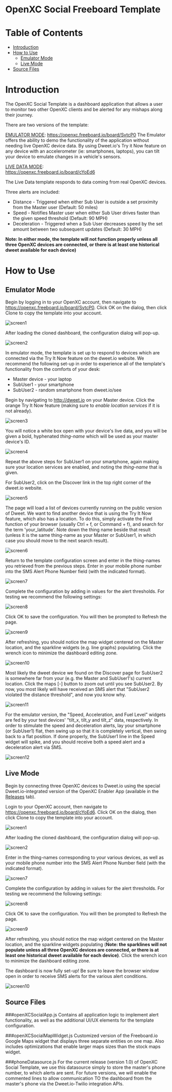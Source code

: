 OpenXC Social Freeboard Template
=================================

# Table of Contents
*   [Introduction](#introduction)
* [How to Use](#how-to-use)
	* [Emulator Mode](#emulator-mode)
	* [Live Mode](#live-mode)
*   [Source Files](#source-files)

Introduction
============
The OpenXC Social Template is a dashboard application that allows a user to monitor two other OpenXC clients and be alerted for any mishaps along their journey.

There are two versions of the template:

[EMULATOR MODE](#emulator-mode):
https://openxc.freeboard.io/board/SvtcP0
The Emulator offers the ability to demo the functionality of the application without needing live OpenXC device data.  By using Dweet.io's Try it Now feature on any device with an accelerometer (ie: smartphones, laptops), you can tilt your device to emulate changes in a vehicle's sensors.

[LIVE DATA MODE](#live-data-mode):  
https://openxc.freeboard.io/board/cYoEd6

The Live Data template responds to data coming from real OpenXC devices.

Three alerts are included: 
* Distance - Triggered when either Sub User is outside a set proximity from the Master user (Default: 50 miles)
* Speed - Notifies Master user when either Sub User drives faster than the given speed threshold (Default: 90 MPH)
* Deceleration - Triggered when a Sub User decreases speed by the set amount between two subsequent updates (Default: 30 MPH)

**Note: In either mode, the template will not function properly unless all three OpenXC devices are connected, or there is at least one historical dweet available for each device)**

How to Use
==========

Emulator Mode
-------------

Begin by logging in to your OpenXC account, then navigate to https://openxc.freeboard.io/board/SvtcP0.  Click OK on the dialog, then click Clone to copy the template into your account. 

![screen1](./doc_images/1.png)

After loading the cloned dashboard, the configuration dialog will pop-up.

![screen2](./doc_images/2.png)

In emulator mode, the template is set up to respond to devices which are connected via the Try It Now feature on the dweet.io website.  We recommend the following set-up in order to experience all of the template's functionality from the comforts of your desk:

*    Master device - your laptop
*    SubUser1 - your smartphone
*    SubUser2 - random smartphone from dweet.io/see


Begin by navigating to http://dweet.io on your Master device.  Click the orange Try It Now feature (making sure to *enable location services* if it is not already).  

![screen3](./doc_images/3.png)

You will notice a white box open with your device's live data, and you will be given a bold, hyphenated *thing-name* which will be used as your master device's ID.

![screen4](./doc_images/4.png)

Repeat the above steps for SubUser1 on your smartphone, again making sure your location services are enabled, and noting the *thing-name* that is given.

For SubUser2, click on the Discover link in the top right corner of the dweet.io website. 

![screen5](./doc_images/5.png)

The page will load a list of devices currently running on the public version of Dweet.  We want to find another device that is using the Try It Now feature, which also has a location.  To do this, simply activate the Find function of your browser (usually Ctrl + f, or Command + f), and search for the term 'your_latitude'.  Note down the thing name beside that result (unless it is the same thing-name as your Master or SubUser1, in which case you should move to the next search result).

![screen6](./doc_images/6.png)
 
Return to the template configuration screen and enter in the thing-names you retrieved from the previous steps.  Enter in your mobile phone number into the SMS Alert Phone Number field (with the indicated format).  

![screen7](./doc_images/7.png)

Complete the configuration by adding in values for the alert thresholds.  For testing we recommend the following settings:

![screen8](./doc_images/8.png)

Click OK to save the configuration.  You will then be prompted to Refresh the page.

![screen9](./doc_images/9.png)

After refreshing, you should notice the map widget centered on the Master location, and the sparkline widgets (e.g. line graphs) populating.  Click the wrench icon to minimize the dashboard editing zone.

![screen10](./doc_images/10.png)

Most likely the dweet device we found on the Discover page for SubUser2 is somewhere far from your (e.g. the Master and SubUser1's) current location.  Click the maps [-] button to zoom out until you see SubUser2.  By now, you most likely will have received an SMS alert that "SubUser2 violated the distance threshold", and now you know why.

![screen11](./doc_images/11.png)

For the emulator version, the "Speed, Acceleration, and Fuel Level" widgets are fed by your test devices' "tilt_x, tilt_y and tilt_z" data, respectively.  In order to stimulate the speed and deceleration alerts, lay your smartphone (or SubUser1) flat, then swing up so that it is completely vertical, then swing back to a flat position.  If done properly, the SubUser1 line in the Speed widget will spike, and you should receive both a speed alert and a deceleration alert via SMS.

![screen12](./doc_images/12.png)
 

Live Mode
---------

Begin by connecting three OpenXC devices to Dweet.io using the special Dweet.io-integrated version of the OpenXC Enabler App (available in the [Releases](https://github.com/buglabs/openxc-buglabs/releases) tab).

Login to your OpenXC account, then navigate to https://openxc.freeboard.io/board/cYoEd6.  Click OK on the dialog, then click Clone to copy the template into your account. 

![screen1](./doc_images/1.png)

After loading the cloned dashboard, the configuration dialog will pop-up.

![screen2](./doc_images/2.png)

Enter in the thing-names corresponding to your various devices, as well as your mobile phone number into the SMS Alert Phone Number field (with the indicated format).  

![screen7](./doc_images/7.png)

Complete the configuration by adding in values for the alert thresholds.  For testing we recommend the following settings:

![screen8](./doc_images/8.png)

Click OK to save the configuration.  You will then be prompted to Refresh the page.

![screen9](./doc_images/9.png)

After refreshing, you should notice the map widget centered on the Master location, and the sparkline widgets populating (**Note: the sparklines will not populate unless all three OpenXC devices are connected, or there is at least one historical dweet available for each device)**.  Click the wrench icon to minimize the dashboard editing zone.

The dashboard is now fully set-up!  Be sure to leave the browser window open in order to receive SMS alerts for the various alert conditions.

![screen10](./doc_images/10.png)

Source Files
--------------
###openXCSocialApp.js
Contains all application logic to implement alert functionality, as well as the additional UI/UX elements for the template configuration.   

###openXCSocialMapWidget.js
Customized version of the Freeboard.io Google Maps widget that displays three separate entities on one map.  Also includes optimizations that enable larger maps sizes than the stock maps widget.

###phoneDatasource.js
 For the current release (version 1.0) of OpenXC Social Template, we use this datasource simply to store the master's phone number, to which alerts are sent.  For future versions, we will enable the commented lines to allow communication TO the dashboard from the master's phone via the Dweet.io-Twilio integration APIs.
